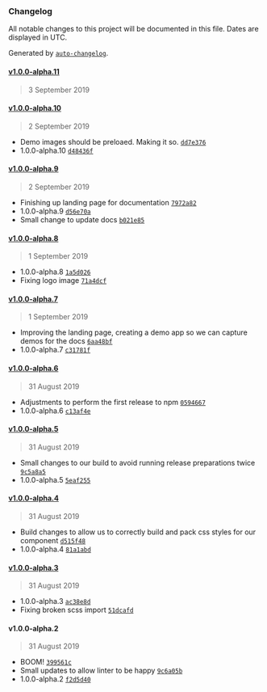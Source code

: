 ### Changelog

All notable changes to this project will be documented in this file. Dates are displayed in UTC.

Generated by [`auto-changelog`](https://github.com/CookPete/auto-changelog).

#### [v1.0.0-alpha.11](https://github.com/nosachamos/react-circular-reveal/compare/v1.0.0-alpha.11...v1.0.0-alpha.11)

> 3 September 2019

#### [v1.0.0-alpha.10](https://github.com/nosachamos/react-circular-reveal/compare/v1.0.0-alpha.9...v1.0.0-alpha.10)

> 2 September 2019

- Demo images should be preloaed. Making it so. [`dd7e376`](https://github.com/nosachamos/react-circular-reveal/commit/dd7e3763d7600f61a3374b7455bf9389ca40660c)
- 1.0.0-alpha.10 [`d48436f`](https://github.com/nosachamos/react-circular-reveal/commit/d48436f597c9baabd77863e709c32ea5ed42341e)

#### [v1.0.0-alpha.9](https://github.com/nosachamos/react-circular-reveal/compare/v1.0.0-alpha.8...v1.0.0-alpha.9)

> 2 September 2019

- Finishing up landing page for documentation [`7972a82`](https://github.com/nosachamos/react-circular-reveal/commit/7972a829d74a23847ff0c465c57acac28c3532d5)
- 1.0.0-alpha.9 [`d56e70a`](https://github.com/nosachamos/react-circular-reveal/commit/d56e70ae6565da0399e1ca81b001d2d2bba8754d)
- Small change to update docs [`b021e85`](https://github.com/nosachamos/react-circular-reveal/commit/b021e8595257adba78570098e90d524ec4bdb3f3)

#### [v1.0.0-alpha.8](https://github.com/nosachamos/react-circular-reveal/compare/v1.0.0-alpha.7...v1.0.0-alpha.8)

> 1 September 2019

- 1.0.0-alpha.8 [`1a5d026`](https://github.com/nosachamos/react-circular-reveal/commit/1a5d026d74bd8406f10ac17da8449512e701a7fd)
- Fixing logo image [`71a4dcf`](https://github.com/nosachamos/react-circular-reveal/commit/71a4dcf044f714f5bf389e0082c530485d49711d)

#### [v1.0.0-alpha.7](https://github.com/nosachamos/react-circular-reveal/compare/v1.0.0-alpha.6...v1.0.0-alpha.7)

> 1 September 2019

- Improving the landing page, creating a demo app so we can capture demos for the docs [`6aa48bf`](https://github.com/nosachamos/react-circular-reveal/commit/6aa48bf755841b1acff7ed07b78ff1c1931fbab0)
- 1.0.0-alpha.7 [`c31781f`](https://github.com/nosachamos/react-circular-reveal/commit/c31781f0e7cbabe1c6e1cc9b6db23eca9bb1f19c)

#### [v1.0.0-alpha.6](https://github.com/nosachamos/react-circular-reveal/compare/v1.0.0-alpha.5...v1.0.0-alpha.6)

> 31 August 2019

- Adjustments to perform the first release to npm [`0594667`](https://github.com/nosachamos/react-circular-reveal/commit/0594667d6c77207bfcc729a85d6ed5f5784dbd12)
- 1.0.0-alpha.6 [`c13af4e`](https://github.com/nosachamos/react-circular-reveal/commit/c13af4e22737c9616f956b57389aca7cdfa619cb)

#### [v1.0.0-alpha.5](https://github.com/nosachamos/react-circular-reveal/compare/v1.0.0-alpha.4...v1.0.0-alpha.5)

> 31 August 2019

- Small changes to our build to avoid running release preparations twice [`9c5a8a5`](https://github.com/nosachamos/react-circular-reveal/commit/9c5a8a5495299532938544a68dab5bbcf6087dfb)
- 1.0.0-alpha.5 [`5eaf255`](https://github.com/nosachamos/react-circular-reveal/commit/5eaf255b68c78839c7180921ded331b3b75926a8)

#### [v1.0.0-alpha.4](https://github.com/nosachamos/react-circular-reveal/compare/v1.0.0-alpha.3...v1.0.0-alpha.4)

> 31 August 2019

- Build changes to allow us to correctly build and pack css styles for our component [`d515f48`](https://github.com/nosachamos/react-circular-reveal/commit/d515f483659853c64f8681266b3ab235acb954d4)
- 1.0.0-alpha.4 [`81a1abd`](https://github.com/nosachamos/react-circular-reveal/commit/81a1abdd0e7ea9db6ea031549bb30faa86e4352c)

#### [v1.0.0-alpha.3](https://github.com/nosachamos/react-circular-reveal/compare/v1.0.0-alpha.2...v1.0.0-alpha.3)

> 31 August 2019

- 1.0.0-alpha.3 [`ac38e8d`](https://github.com/nosachamos/react-circular-reveal/commit/ac38e8d3189c7742a8d0362b5c758754ea9fb1ff)
- Fixing broken scss import [`51dcafd`](https://github.com/nosachamos/react-circular-reveal/commit/51dcafd9a7c3670bdd2e3bca62f7d1eaeef0cd15)

#### v1.0.0-alpha.2

> 31 August 2019

- BOOM! [`399561c`](https://github.com/nosachamos/react-circular-reveal/commit/399561cdd208910f0c9a4decbfcd1b1d96cbfee2)
- Small updates to allow linter to be happy [`9c6a05b`](https://github.com/nosachamos/react-circular-reveal/commit/9c6a05b0484c29157757d344d6b5147662500ff6)
- 1.0.0-alpha.2 [`f2d5d40`](https://github.com/nosachamos/react-circular-reveal/commit/f2d5d408ced7dec6d9d714166d8d26aea180c73a)
